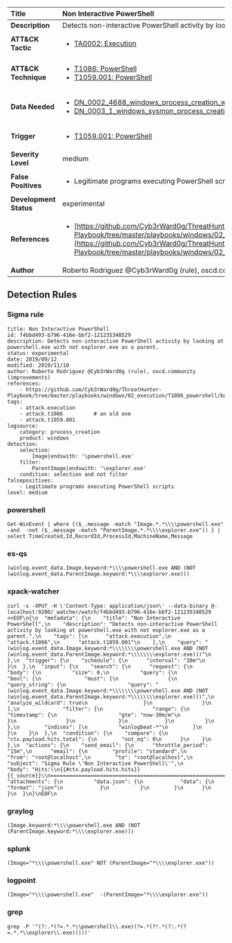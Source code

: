| Title                    | Non Interactive PowerShell       |
|:-------------------------|:------------------|
| **Description**          | Detects non-interactive PowerShell activity by looking at powershell.exe with not explorer.exe as a parent. |
| **ATT&amp;CK Tactic**    |  <ul><li>[TA0002: Execution](https://attack.mitre.org/tactics/TA0002)</li></ul>  |
| **ATT&amp;CK Technique** | <ul><li>[T1086: PowerShell](https://attack.mitre.org/techniques/T1086)</li><li>[T1059.001: PowerShell](https://attack.mitre.org/techniques/T1059.001)</li></ul>  |
| **Data Needed**          | <ul><li>[DN_0002_4688_windows_process_creation_with_commandline](../Data_Needed/DN_0002_4688_windows_process_creation_with_commandline.md)</li><li>[DN_0003_1_windows_sysmon_process_creation](../Data_Needed/DN_0003_1_windows_sysmon_process_creation.md)</li></ul>  |
| **Trigger**              | <ul><li>[T1059.001: PowerShell](../Triggers/T1059.001.md)</li></ul>  |
| **Severity Level**       | medium |
| **False Positives**      | <ul><li>Legitimate programs executing PowerShell scripts</li></ul>  |
| **Development Status**   | experimental |
| **References**           | <ul><li>[https://github.com/Cyb3rWard0g/ThreatHunter-Playbook/tree/master/playbooks/windows/02_execution/T1086_powershell/basic_powershell_execution.md](https://github.com/Cyb3rWard0g/ThreatHunter-Playbook/tree/master/playbooks/windows/02_execution/T1086_powershell/basic_powershell_execution.md)</li></ul>  |
| **Author**               | Roberto Rodriguez @Cyb3rWard0g (rule), oscd.community (improvements) |


## Detection Rules

### Sigma rule

```
title: Non Interactive PowerShell
id: f4bbd493-b796-416e-bbf2-121235348529
description: Detects non-interactive PowerShell activity by looking at powershell.exe with not explorer.exe as a parent.
status: experimental
date: 2019/09/12
modified: 2019/11/10
author: Roberto Rodriguez @Cyb3rWard0g (rule), oscd.community (improvements)
references:
    - https://github.com/Cyb3rWard0g/ThreatHunter-Playbook/tree/master/playbooks/windows/02_execution/T1086_powershell/basic_powershell_execution.md
tags:
    - attack.execution
    - attack.t1086          # an old one
    - attack.t1059.001
logsource:
    category: process_creation
    product: windows
detection:
    selection:
        Image|endswith: '\powershell.exe'
    filter:
        ParentImage|endswith: '\explorer.exe'
    condition: selection and not filter
falsepositives:
    - Legitimate programs executing PowerShell scripts
level: medium

```





### powershell
    
```
Get-WinEvent | where {($_.message -match "Image.*.*\\\\powershell.exe" -and  -not ($_.message -match "ParentImage.*.*\\\\explorer.exe")) } | select TimeCreated,Id,RecordId,ProcessId,MachineName,Message
```


### es-qs
    
```
(winlog.event_data.Image.keyword:*\\\\powershell.exe AND (NOT (winlog.event_data.ParentImage.keyword:*\\\\explorer.exe)))
```


### xpack-watcher
    
```
curl -s -XPUT -H \'Content-Type: application/json\' --data-binary @- localhost:9200/_watcher/watch/f4bbd493-b796-416e-bbf2-121235348529 <<EOF\n{\n  "metadata": {\n    "title": "Non Interactive PowerShell",\n    "description": "Detects non-interactive PowerShell activity by looking at powershell.exe with not explorer.exe as a parent.",\n    "tags": [\n      "attack.execution",\n      "attack.t1086",\n      "attack.t1059.001"\n    ],\n    "query": "(winlog.event_data.Image.keyword:*\\\\\\\\powershell.exe AND (NOT (winlog.event_data.ParentImage.keyword:*\\\\\\\\explorer.exe)))"\n  },\n  "trigger": {\n    "schedule": {\n      "interval": "30m"\n    }\n  },\n  "input": {\n    "search": {\n      "request": {\n        "body": {\n          "size": 0,\n          "query": {\n            "bool": {\n              "must": [\n                {\n                  "query_string": {\n                    "query": "(winlog.event_data.Image.keyword:*\\\\\\\\powershell.exe AND (NOT (winlog.event_data.ParentImage.keyword:*\\\\\\\\explorer.exe)))",\n                    "analyze_wildcard": true\n                  }\n                }\n              ],\n              "filter": {\n                "range": {\n                  "timestamp": {\n                    "gte": "now-30m/m"\n                  }\n                }\n              }\n            }\n          }\n        },\n        "indices": [\n          "winlogbeat-*"\n        ]\n      }\n    }\n  },\n  "condition": {\n    "compare": {\n      "ctx.payload.hits.total": {\n        "not_eq": 0\n      }\n    }\n  },\n  "actions": {\n    "send_email": {\n      "throttle_period": "15m",\n      "email": {\n        "profile": "standard",\n        "from": "root@localhost",\n        "to": "root@localhost",\n        "subject": "Sigma Rule \'Non Interactive PowerShell\'",\n        "body": "Hits:\\n{{#ctx.payload.hits.hits}}{{_source}}\\n================================================================================\\n{{/ctx.payload.hits.hits}}",\n        "attachments": {\n          "data.json": {\n            "data": {\n              "format": "json"\n            }\n          }\n        }\n      }\n    }\n  }\n}\nEOF\n
```


### graylog
    
```
(Image.keyword:*\\\\powershell.exe AND (NOT (ParentImage.keyword:*\\\\explorer.exe)))
```


### splunk
    
```
(Image="*\\\\powershell.exe" NOT (ParentImage="*\\\\explorer.exe"))
```


### logpoint
    
```
(Image="*\\\\powershell.exe"  -(ParentImage="*\\\\explorer.exe"))
```


### grep
    
```
grep -P '^(?:.*(?=.*.*\\powershell\\.exe)(?=.*(?!.*(?:.*(?=.*.*\\explorer\\.exe)))))'
```



